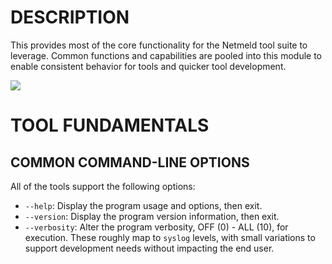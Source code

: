 DESCRIPTION
===========

This provides most of the core functionality for the Netmeld tool suite
to leverage.  Common functions and capabilities are pooled into this module
to enable consistent behavior for tools and quicker tool development.

![](docs/netmeld-core.png)


TOOL FUNDAMENTALS
=================

COMMON COMMAND-LINE OPTIONS
---------------------------

All of the tools support the following options:

* `--help`: Display the program usage and options, then exit.
* `--version`: Display the program version information, then exit.
* `--verbosity`: Alter the program verbosity, OFF (0) - ALL (10), for
execution.  These roughly map to `syslog` levels, with small variations to
support development needs without impacting the end user.
